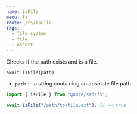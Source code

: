 ```yaml
---
name: isFile
menu: fs
route: /fs/isFile
tags:
  - file system
  - file
  - assert
---
```


Checks if the path exists and is a file.

`await isFile(path)`

- `path` — a string containing an absolute file path

```js
import { isFile } from "@nore/std/fs";

await isFile("/path/to/file.ext"); // => true
```
